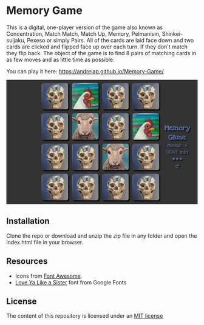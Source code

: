 # Memory Game

This is a digital, one-player version of the game also known as Concentration, 
Match Match, Match Up, Memory, Pelmanism, Shinkei-suijaku, Pexeso or simply Pairs.
All of the cards are laid face down and two cards are clicked and flipped face up over each turn.
If they don't match they flip back. The object of the game is to find 8 pairs of matching cards 
in as few moves and as little time as possible.

You can play it here: https://andrejap.github.io/Memory-Game/

<img src="img/screenshot.png" alt="Game screenshot">

## Installation

Clone the repo or download and unzip the zip file in any folder and open the index.html file in your browser.


## Resources

* Icons from [Font Awesome](https://fontawesome.com/icons?d=gallery).
* [Love Ya Like a Sister](https://fonts.google.com/specimen/Love+Ya+Like+A+Sister) font from Google Fonts 


## License

The content of this repository is licensed under an [MIT license](https://choosealicense.com/licenses/mit/)

